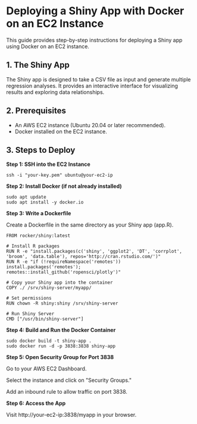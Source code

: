 # Deploying a Shiny App with Docker on an EC2 Instance
This guide provides step-by-step instructions for deploying a Shiny app using Docker on an EC2 instance.

## 1. The Shiny App
The Shiny app is designed to take a CSV file as input and generate multiple regression analyses. It provides an interactive interface for visualizing results and exploring data relationships.

## 2. Prerequisites
- An AWS EC2 instance (Ubuntu 20.04 or later recommended).
- Docker installed on the EC2 instance.


## 3. Steps to Deploy

**Step 1: SSH into the EC2 Instance**
```
ssh -i "your-key.pem" ubuntu@your-ec2-ip
```

**Step 2: Install Docker (if not already installed)**
```
sudo apt update
sudo apt install -y docker.io
```
**Step 3: Write a Dockerfile**

Create a Dockerfile in the same directory as your Shiny app (app.R). 
```
FROM rocker/shiny:latest

# Install R packages
RUN R -e "install.packages(c('shiny', 'ggplot2', 'DT', 'corrplot', 'broom', 'data.table'), repos='http://cran.rstudio.com/')"
RUN R -e "if (!requireNamespace('remotes')) install.packages('remotes'); remotes::install_github('ropensci/plotly')"

# Copy your Shiny app into the container
COPY ./ /srv/shiny-server/myapp/

# Set permissions
RUN chown -R shiny:shiny /srv/shiny-server

# Run Shiny Server
CMD ["/usr/bin/shiny-server"]
```

**Step 4: Build and Run the Docker Container**
```
sudo docker build -t shiny-app .
sudo docker run -d -p 3838:3838 shiny-app
```

**Step 5: Open Security Group for Port 3838**

Go to your AWS EC2 Dashboard.

Select the instance and click on "Security Groups."

Add an inbound rule to allow traffic on port 3838.

**Step 6: Access the App**

Visit http://your-ec2-ip:3838/myapp in your browser.